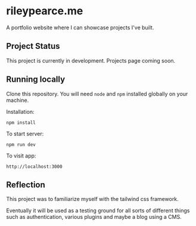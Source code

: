 # rileypearce.me

A portfolio website where I can showcase projects I've built.

## Project Status

This project is currently in development. Projects page coming soon.

## Running locally

Clone this repository. You will need `node` and `npm` installed globally on your machine.

Installation:

`npm install`

To start server:

`npm run dev`

To visit app:

`http://localhost:3000`

## Reflection

This project was to familiarize myself with the tailwind css framework.

Eventually it will be used as a testing ground for all sorts of different things such as authentication, various plugins and maybe a blog using a CMS.